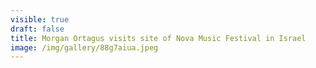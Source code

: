 ```yaml
---
visible: true
draft: false
title: Morgan Ortagus visits site of Nova Music Festival in Israel
image: /img/gallery/88g7aiua.jpeg
---
```

